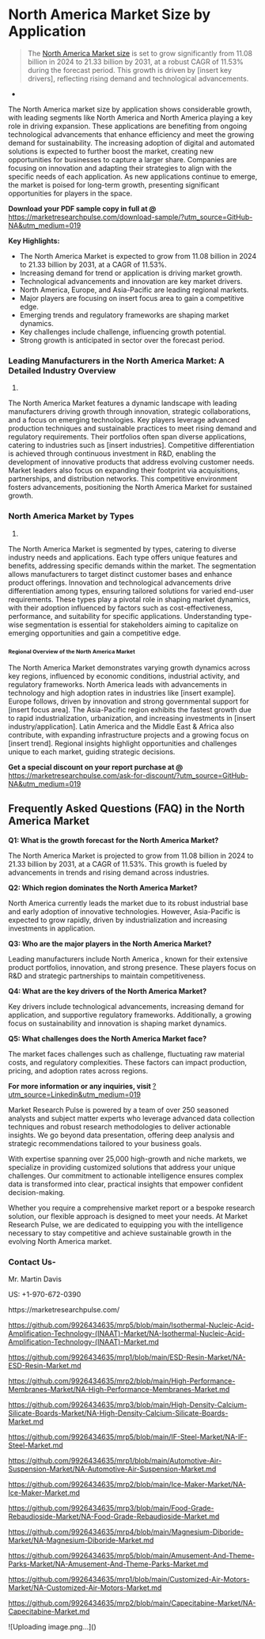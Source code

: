 <h1>North America  Market&nbsp;Size by Application</h1><blockquote><p>The <a href="https://marketresearchpulse.com/download-sample/?utm_source=GitHub-NA&amp;utm_medium=019">North America  Market size</a> is set to grow significantly from 11.08 billion in 2024 to 21.33 billion by 2031, at a robust CAGR of 11.53% during the forecast period. This growth is driven by [insert key drivers], reflecting rising demand and technological advancements.</p></blockquote><ul><li></li></ul><p>The North America  market size by application shows considerable growth, with leading segments like North America  and North America  playing a key role in driving expansion. These applications are benefiting from ongoing technological advancements that enhance efficiency and meet the growing demand for sustainability. The increasing adoption of digital and automated solutions is expected to further boost the market, creating new opportunities for businesses to capture a larger share. Companies are focusing on innovation and adapting their strategies to align with the specific needs of each application. As new applications continue to emerge, the market is poised for long-term growth, presenting significant opportunities for players in the space.</p><p><strong>Download your PDF sample copy in full at @ </strong><a href="https://marketresearchpulse.com/download-sample/?utm_source=GitHub-NA&amp;utm_medium=019">https://marketresearchpulse.com/download-sample/?utm_source=GitHub-NA&amp;utm_medium=019</a></p><p><strong>Key Highlights: </strong></p><ul><li>The North America  Market is expected to grow from 11.08 billion in 2024 to 21.33 billion by 2031, at a CAGR of 11.53%.</li><li>Increasing demand for trend or application is driving market growth.</li><li>Technological advancements and innovation are key market drivers.</li><li>North America, Europe, and Asia-Pacific are leading regional markets.</li><li>Major players are focusing on insert focus area to gain a competitive edge.</li><li>Emerging trends and regulatory frameworks are shaping market dynamics.</li><li>Key challenges include challenge, influencing growth potential.</li><li>Strong growth is anticipated in sector over the forecast period.</li></ul><h3>Leading Manufacturers in the North America  Market: A Detailed Industry Overview</h3><ol><li></li></ol><div class="flex max-w-full flex-col flex-grow"><div class="min-h-8 text-message flex w-full flex-col items-end gap-2 whitespace-normal break-words [.text-message+&amp;]:mt-5" dir="auto" data-message-author-role="assistant" data-message-id="fd8432e4-4910-450d-b182-61b7bfb0a01f" data-message-model-slug="gpt-4o"><div class="flex w-full flex-col gap-1 empty:hidden first:pt-[3px]"><div class="markdown prose w-full break-words dark:prose-invert light"><p>The North America  Market features a dynamic landscape with leading manufacturers driving growth through innovation, strategic collaborations, and a focus on emerging technologies. Key players leverage advanced production techniques and sustainable practices to meet rising demand and regulatory requirements. Their portfolios often span diverse applications, catering to industries such as [insert industries]. Competitive differentiation is achieved through continuous investment in R&amp;D, enabling the development of innovative products that address evolving customer needs. Market leaders also focus on expanding their footprint via acquisitions, partnerships, and distribution networks. This competitive environment fosters advancements, positioning the North America  Market for sustained growth.</p></div></div></div></div><h3>North America  Market by Types</h3><ol><li></li></ol><div class="flex max-w-full flex-col flex-grow"><div class="min-h-8 text-message flex w-full flex-col items-end gap-2 whitespace-normal break-words [.text-message+&amp;]:mt-5" dir="auto" data-message-author-role="assistant" data-message-id="084470be-0bb7-4664-bddf-5156b4f41249" data-message-model-slug="gpt-4o-mini"><div class="flex w-full flex-col gap-1 empty:hidden first:pt-[3px]"><div class="markdown prose w-full break-words dark:prose-invert light"><p>The North America  Market is segmented by types, catering to diverse industry needs and applications. Each type offers unique features and benefits, addressing specific demands within the market. The segmentation allows manufacturers to target distinct customer bases and enhance product offerings. Innovation and technological advancements drive differentiation among types, ensuring tailored solutions for varied end-user requirements. These types play a pivotal role in shaping market dynamics, with their adoption influenced by factors such as cost-effectiveness, performance, and suitability for specific applications. Understanding type-wise segmentation is essential for stakeholders aiming to capitalize on emerging opportunities and gain a competitive edge.</p></div></div></div></div><h3><span style="font-size: 11px;">Regional Overview of the North America  Market</span></h3><div class="flex max-w-full flex-col flex-grow"><div class="min-h-8 text-message flex w-full flex-col items-end gap-2 whitespace-normal break-words [.text-message+&amp;]:mt-5" dir="auto" data-message-author-role="assistant" data-message-id="e9038762-ce64-4e30-91c9-9bd413514231" data-message-model-slug="gpt-4o-mini"><div class="flex w-full flex-col gap-1 empty:hidden first:pt-[3px]"><div class="markdown prose w-full break-words dark:prose-invert light"><p>The North America  Market demonstrates varying growth dynamics across key regions, influenced by economic conditions, industrial activity, and regulatory frameworks. North America leads with advancements in technology and high adoption rates in industries like [insert example]. Europe follows, driven by innovation and strong governmental support for [insert focus area]. The Asia-Pacific region exhibits the fastest growth due to rapid industrialization, urbanization, and increasing investments in [insert industry/application]. Latin America and the Middle East &amp; Africa also contribute, with expanding infrastructure projects and a growing focus on [insert trend]. Regional insights highlight opportunities and challenges unique to each market, guiding strategic decisions.</p></div></div></div></div><p><strong>Get a special discount on your report purchase at @ </strong><a href="https://marketresearchpulse.com/ask-for-discount/?utm_source=GitHub-NA&amp;utm_medium=019">https://marketresearchpulse.com/ask-for-discount/?utm_source=GitHub-NA&amp;utm_medium=019</a></p><h2>Frequently Asked Questions (FAQ) in the North America  Market</h2><p><strong>Q1: What is the growth forecast for the North America  Market?</strong></p><p>The North America  Market is projected to grow from 11.08 billion in 2024 to 21.33 billion by 2031, at a CAGR of 11.53%. This growth is fueled by advancements in trends and rising demand across industries.</p><p><strong>Q2: Which region dominates the North America  Market?</strong></p><p>North America currently leads the market due to its robust industrial base and early adoption of innovative technologies. However, Asia-Pacific is expected to grow rapidly, driven by industrialization and increasing investments in application.</p><p><strong>Q3: Who are the major players in the North America  Market?</strong></p><p>Leading manufacturers include North America , known for their extensive product portfolios, innovation, and strong presence. These players focus on R&amp;D and strategic partnerships to maintain competitiveness.</p><p><strong>Q4: What are the key drivers of the North America  Market?</strong></p><p>Key drivers include technological advancements, increasing demand for application, and supportive regulatory frameworks. Additionally, a growing focus on sustainability and innovation is shaping market dynamics.</p><p><strong>Q5: What challenges does the North America  Market face?</strong></p><p>The market faces challenges such as challenge, fluctuating raw material costs, and regulatory complexities. These factors can impact production, pricing, and adoption rates across regions.</p><p><strong>For more information or any inquiries, visit&nbsp;</strong><a href="?utm_source=Linkedin&utm_medium=019">?utm_source=Linkedin&utm_medium=019</a></p><p>Market Research Pulse is powered by a team of over 250 seasoned analysts and subject matter experts who leverage advanced data collection techniques and robust research methodologies to deliver actionable insights. We go beyond data presentation, offering deep analysis and strategic recommendations tailored to your business goals.</p><p>With expertise spanning over 25,000 high-growth and niche markets, we specialize in providing customized solutions that address your unique challenges. Our commitment to actionable intelligence ensures complex data is transformed into clear, practical insights that empower confident decision-making.</p><p>Whether you require a comprehensive market report or a bespoke research solution, our flexible approach is designed to meet your needs. At Market Research Pulse, we are dedicated to equipping you with the intelligence necessary to stay competitive and achieve sustainable growth in the evolving North America  market.</p><h3><strong>Contact Us-</strong></h3><p>Mr. Martin Davis</p><p>US: +1-970-672-0390</p><p>https://marketresearchpulse.com/</p><p><a href="https://github.com/9926434635/mrp5/blob/main/Isothermal-Nucleic-Acid-Amplification-Technology-(INAAT)-Market/NA-Isothermal-Nucleic-Acid-Amplification-Technology-(INAAT)-Market.md">https://github.com/9926434635/mrp5/blob/main/Isothermal-Nucleic-Acid-Amplification-Technology-(INAAT)-Market/NA-Isothermal-Nucleic-Acid-Amplification-Technology-(INAAT)-Market.md</a></p><p><a href="https://github.com/9926434635/mrp1/blob/main/ESD-Resin-Market/NA-ESD-Resin-Market.md">https://github.com/9926434635/mrp1/blob/main/ESD-Resin-Market/NA-ESD-Resin-Market.md</a></p><p><a href="https://github.com/9926434635/mrp2/blob/main/High-Performance-Membranes-Market/NA-High-Performance-Membranes-Market.md">https://github.com/9926434635/mrp2/blob/main/High-Performance-Membranes-Market/NA-High-Performance-Membranes-Market.md</a></p><p><a href="https://github.com/9926434635/mrp3/blob/main/High-Density-Calcium-Silicate-Boards-Market/NA-High-Density-Calcium-Silicate-Boards-Market.md">https://github.com/9926434635/mrp3/blob/main/High-Density-Calcium-Silicate-Boards-Market/NA-High-Density-Calcium-Silicate-Boards-Market.md</a></p><p><a href="https://github.com/9926434635/mrp5/blob/main/IF-Steel-Market/NA-IF-Steel-Market.md">https://github.com/9926434635/mrp5/blob/main/IF-Steel-Market/NA-IF-Steel-Market.md</a></p><p><a href="https://github.com/9926434635/mrp1/blob/main/Automotive-Air-Suspension-Market/NA-Automotive-Air-Suspension-Market.md">https://github.com/9926434635/mrp1/blob/main/Automotive-Air-Suspension-Market/NA-Automotive-Air-Suspension-Market.md</a></p><p><a href="https://github.com/9926434635/mrp2/blob/main/Ice-Maker-Market/NA-Ice-Maker-Market.md">https://github.com/9926434635/mrp2/blob/main/Ice-Maker-Market/NA-Ice-Maker-Market.md</a></p><p><a href="https://github.com/9926434635/mrp3/blob/main/Food-Grade-Rebaudioside-Market/NA-Food-Grade-Rebaudioside-Market.md">https://github.com/9926434635/mrp3/blob/main/Food-Grade-Rebaudioside-Market/NA-Food-Grade-Rebaudioside-Market.md</a></p><p><a href="https://github.com/9926434635/mrp4/blob/main/Magnesium-Diboride-Market/NA-Magnesium-Diboride-Market.md">https://github.com/9926434635/mrp4/blob/main/Magnesium-Diboride-Market/NA-Magnesium-Diboride-Market.md</a></p><p><a href="https://github.com/9926434635/mrp5/blob/main/Amusement-And-Theme-Parks-Market/NA-Amusement-And-Theme-Parks-Market.md">https://github.com/9926434635/mrp5/blob/main/Amusement-And-Theme-Parks-Market/NA-Amusement-And-Theme-Parks-Market.md</a></p><p><a href="https://github.com/9926434635/mrp1/blob/main/Customized-Air-Motors-Market/NA-Customized-Air-Motors-Market.md">https://github.com/9926434635/mrp1/blob/main/Customized-Air-Motors-Market/NA-Customized-Air-Motors-Market.md</a></p><p><a href="https://github.com/9926434635/mrp2/blob/main/Capecitabine-Market/NA-Capecitabine-Market.md">https://github.com/9926434635/mrp2/blob/main/Capecitabine-Market/NA-Capecitabine-Market.md</a></p>
![Uploading image.png…]()
